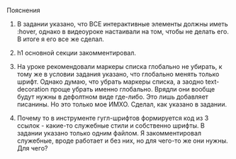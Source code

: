 Пояснения

1. В задании указано, что ВСЕ интерактивные элементы должны иметь :hover, однако в видеоуроке
   настаивали на том, чтобы не делать его. В итоге я его все же сделал.

2. h1 основной секции закомментировал.

3. На уроке рекомендовали маркеры списка глобально не убирать, к тому же в условии задания указано,
   что глобально менять только шрифт. Однако думаю, что убрать маркеры списка, а заодно
   text-decoration проще убрать именно глобально. Врядли они вообще будут нужны в дефолтном виде
   где-либо. Это лишь добавляет писанины. Но это только мое ИМХО. Сделал, как указано в задании.

4. Почему то в инструменте гугл-шрифтов формируется код из 3 ссылок - какие-то служебные стили и
   собственно шрифты. В задании указано только одним файлом. Я закомментировал служебные, вроде
   работает и без них, но для чего-то же они нужны. Для чего?
